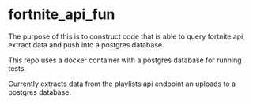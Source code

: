 # fortnite_api_fun

The purpose of this is to construct code that is able to query fortnite api, extract data and push into a postgres database

This repo uses a docker container with a postgres database for running tests.

Currently extracts data from the playlists api endpoint an uploads to a postgres database.
